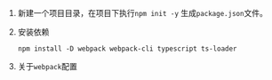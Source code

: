 1. 新建一个项目目录，在项目下执行`npm init -y` 生成`package.json`文件。

2. 安装依赖

   ```
   npm install -D webpack webpack-cli typescript ts-loader
   ```

3. 关于`webpack`配置

